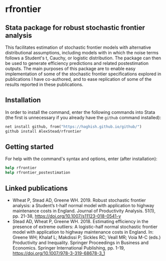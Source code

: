# rfrontier
## Stata package for robust stochastic frontier analysis
This facilitates estimation of stochastic frontier models with alternative distributional assumptions, including models with in which the noise terms follows a Student's t, Cauchy, or logistic distribution. The package can then be used to generate efficiency predictions and related postestimation outputs. The main purposes of this package are to enable easy implementation of some of the stochastic frontier specifications explored in publications I have co-authored, and to ease replication of some of the results reported in these publications.

## Installation
In order to install the command, enter the following commands into Stata (the first is unnecessary if you already have the `github` command installed):
```stata
net install github, from("https://haghish.github.io/github/")
github install AlexStead/rfrontier
```

## Getting started
For help with the command's syntax and options, enter (after installation):
```stata
help rfrontier
help rfrontier_postestimation
```

## Linked publications

- Wheat P, Stead AD, Greene WH. 2019. Robust stochastic frontier analysis: a Student’s t-half normal model with application to highway maintenance costs in England. Journal of Productivity Analysis. 51(1), pp. 21-38, https://doi.org/10.1007/s11123-018-0541-y
- Stead AD, Wheat P, Greene WH. 2018. Estimating efficiency in the presence of extreme outliers: A logistic-half normal stochastic frontier model with application to highway maintenance costs in England. In: Greene WH; Khalaf L; Makdissi P; Sickles RC; Veall MR; Voia M-C (eds.) Productivity and Inequality. Springer Proceedings in Business and Economics. Springer International Publishing, pp. 1-19, https://doi.org/10.1007/978-3-319-68678-3_1
